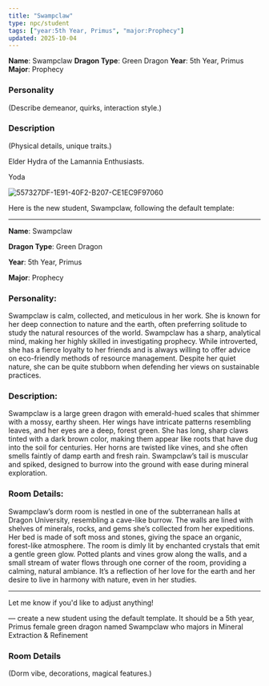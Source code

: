 ```yaml
---
title: "Swampclaw"
type: npc/student
tags: ["year:5th Year, Primus", "major:Prophecy"]
updated: 2025-10-04
---
```


**Name**: Swampclaw
**Dragon Type**: Green Dragon
**Year**: 5th Year, Primus
**Major**: Prophecy

### Personality
(Describe demeanor, quirks, interaction style.)

### Description
(Physical details, unique traits.)

Elder Hydra of the Lamannia Enthusiasts.

Yoda

![557327DF-1E91-40F2-B207-CE1EC9F97060](images/557327DF-1E91-40F2-B207-CE1EC9F97060.webp)

Here is the new student, Swampclaw, following the default template:

---

**Name**: Swampclaw

**Dragon Type**: Green Dragon

**Year**: 5th Year, Primus

**Major**: Prophecy

### Personality:
Swampclaw is calm, collected, and meticulous in her work. She is known for her deep connection to nature and the earth, often preferring solitude to study the natural resources of the world. Swampclaw has a sharp, analytical mind, making her highly skilled in investigating prophecy. While introverted, she has a fierce loyalty to her friends and is always willing to offer advice on eco-friendly methods of resource management. Despite her quiet nature, she can be quite stubborn when defending her views on sustainable practices.

### Description:
Swampclaw is a large green dragon with emerald-hued scales that shimmer with a mossy, earthy sheen. Her wings have intricate patterns resembling leaves, and her eyes are a deep, forest green. She has long, sharp claws tinted with a dark brown color, making them appear like roots that have dug into the soil for centuries. Her horns are twisted like vines, and she often smells faintly of damp earth and fresh rain. Swampclaw’s tail is muscular and spiked, designed to burrow into the ground with ease during mineral exploration.

### Room Details:
Swampclaw’s dorm room is nestled in one of the subterranean halls at Dragon University, resembling a cave-like burrow. The walls are lined with shelves of minerals, rocks, and gems she’s collected from her expeditions. Her bed is made of soft moss and stones, giving the space an organic, forest-like atmosphere. The room is dimly lit by enchanted crystals that emit a gentle green glow. Potted plants and vines grow along the walls, and a small stream of water flows through one corner of the room, providing a calming, natural ambiance. It’s a reflection of her love for the earth and her desire to live in harmony with nature, even in her studies.

---

Let me know if you'd like to adjust anything!

—
create a new student using the default template. It should be a 5th year, Primus female green dragon named Swampclaw who majors in Mineral Extraction & Refinement

### Room Details
(Dorm vibe, decorations, magical features.)
